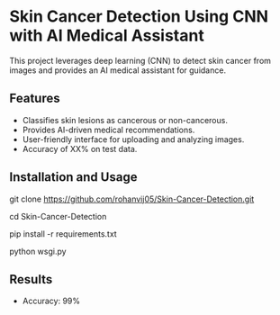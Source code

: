 # Skin Cancer Detection Using CNN with AI Medical Assistant
This project leverages deep learning (CNN) to detect skin cancer from images and provides an AI medical assistant for guidance.  

## Features
- Classifies skin lesions as cancerous or non-cancerous.
- Provides AI-driven medical recommendations.
- User-friendly interface for uploading and analyzing images.
- Accuracy of XX% on test data.

## Installation and Usage
   git clone https://github.com/rohanvij05/Skin-Cancer-Detection.git
   
   cd Skin-Cancer-Detection
   
   pip install -r requirements.txt
   
   python wsgi.py

## Results
- Accuracy: 99%

